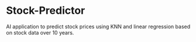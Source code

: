 # Stock-Predictor

AI application to predict stock prices using KNN and linear regression based on stock data over 10 years.
